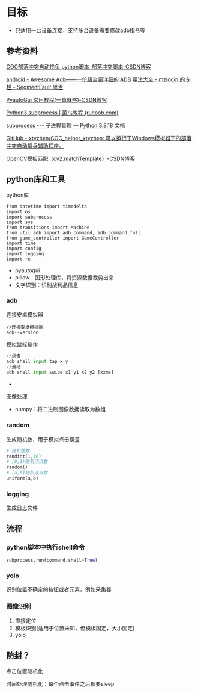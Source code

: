 # 目标

- 只适用一台设备连接，支持多台设备需要修改adb指令等



## 参考资料

[COC部落冲突自动找鱼 python脚本_部落冲突脚本-CSDN博客](https://blog.csdn.net/weixin_52430761/article/details/128429180)

[android - Awesome Adb——一份超全超详细的 ADB 用法大全 - mzlogin 的专栏 - SegmentFault 思否](https://segmentfault.com/a/1190000006729971)

[PyautoGui 常用教程(一篇就够)-CSDN博客](https://blog.csdn.net/weixin_38640052/article/details/112387653)

[Python3 subprocess | 菜鸟教程 (runoob.com)](https://www.runoob.com/w3cnote/python3-subprocess.html)

[subprocess --- 子进程管理 — Python 3.8.18 文档](https://docs.python.org/zh-cn/3.8/library/subprocess.html#subprocess.run)



[GitHub - xtyzhen/COC_helper_xtyzhen: 可以运行于Windows模拟器下的部落冲突自动捐兵辅助程序。](https://github.com/xtyzhen/COC_helper_xtyzhen)

[OpenCV模板匹配（cv2.matchTemplate）-CSDN博客](https://blog.csdn.net/m0_37579176/article/details/116950903)

## python库和工具

python库

```
from datetime import timedelta
import os
import subprocess
import sys
from transitions import Machine
from util.adb import adb_command, adb_command_full
from game_controller import GameController
import time
import config
import logging
import re
```

- pyautogui
- pillow：图形处理库，将资源数据裁剪出来
- 文字识别：识别战利品信息

### adb

连接安卓模拟器

```shell
//连接安卓模拟器
adb--version

```



模拟鼠标操作

```python
//点击
adb shell input tap x y
//滑动
adb shell input swipe x1 y1 x2 y2 [xxms]
```



- 



图像处理

- numpy：将二进制图像数据读取为数组



### random

生成随机数，用于模拟点击误差

```python
# 随机整数
randint(1,10)
# [0,1)随机浮点数
random()
# [a,b]随机浮点数
uniform(a,b)
```



### logging

生成日志文件

## 流程

### python脚本中执行shell命令

```python
subprocess.run(command,shell=True)
```

### yolo

识别位置不确定的按钮或者元素，例如采集器

### 图像识别

1. 直接定位
2. 模板识别(适用于位置未知，但模板固定，大小固定)
3. yolo

## 防封？

点击位置随机化

时间处理随机化：每个点击事件之后都要sleep